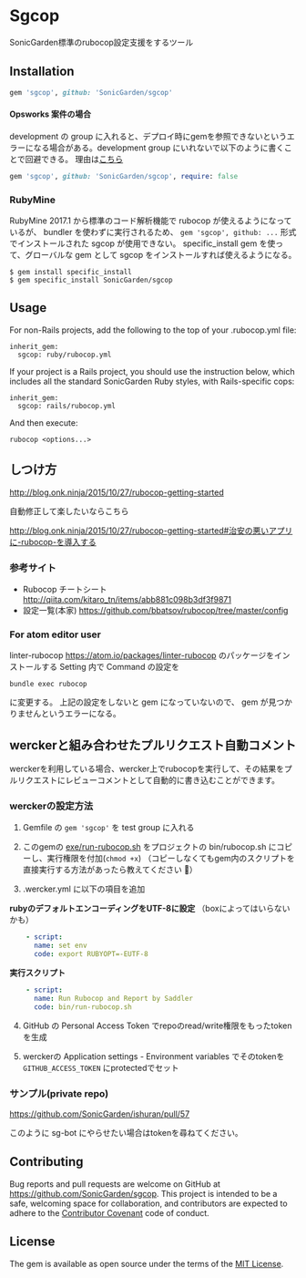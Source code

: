 # Sgcop

SonicGarden標準のrubocop設定支援をするツール

## Installation

```ruby
gem 'sgcop', github: 'SonicGarden/sgcop'
```

#### Opsworks 案件の場合

development の group に入れると、デプロイ時にgemを参照できないというエラーになる場合がある。development group にいれないで以下のように書くことで回避できる。
理由は[こちら](https://www.remotty.net/groups/13/entries/119357)

````ruby
gem 'sgcop', github: 'SonicGarden/sgcop', require: false
````

### RubyMine
RubyMine 2017.1 から標準のコード解析機能で rubocop が使えるようになっているが、 bundler を使わずに実行されるため、 `gem 'sgcop', github: ...`  形式でインストールされた sgcop が使用できない。
specific_install gem を使って、グローバルな gem として sgcop をインストールすれば使えるようになる。

```
$ gem install specific_install
$ gem specific_install SonicGarden/sgcop
```

## Usage

For non-Rails projects, add the following to the top of your .rubocop.yml file:

```
inherit_gem:
  sgcop: ruby/rubocop.yml
```

If your project is a Rails project, you should use the instruction below, which includes all the standard SonicGarden Ruby styles, with Rails-specific cops:

```
inherit_gem:
  sgcop: rails/rubocop.yml
```

And then execute:

```
rubocop <options...>
```

## しつけ方

http://blog.onk.ninja/2015/10/27/rubocop-getting-started

自動修正して楽したいならこちら

http://blog.onk.ninja/2015/10/27/rubocop-getting-started#治安の悪いアプリに-rubocop-を導入する

### 参考サイト
- Rubocop チートシート http://qiita.com/kitaro_tn/items/abb881c098b3df3f9871
- 設定一覧(本家) https://github.com/bbatsov/rubocop/tree/master/config

### For atom editor user

linter-rubocop https://atom.io/packages/linter-rubocop のパッケージをインストールする
Setting 内で Command の設定を

    bundle exec rubocop

に変更する。
上記の設定をしないと gem になっていないので、 gem が見つかりませんというエラーになる。

## werckerと組み合わせたプルリクエスト自動コメント

werckerを利用している場合、wercker上でrubocopを実行して、その結果をプルリクエストにレビューコメントとして自動的に書き込むことができます。

### werckerの設定方法

1. Gemfile の `gem 'sgcop'` を test group に入れる

2. このgemの [exe/run-rubocop.sh](https://github.com/SonicGarden/sgcop/tree/master/exe/run-rubocop.sh) をプロジェクトの bin/rubocop.sh にコピーし、実行権限を付加(`chmod +x`)
（コピーしなくてもgem内のスクリプトを直接実行する方法があったら教えてください :pray:）
3. .wercker.yml に以下の項目を追加

**rubyのデフォルトエンコーディングをUTF-8に設定**
（boxによってはいらないかも）
```yml
    - script:
      name: set env
      code: export RUBYOPT=-EUTF-8
```

**実行スクリプト**
```yml
    - script:
      name: Run Rubocop and Report by Saddler
      code: bin/run-rubocop.sh
```

4. GitHub の Personal Access Token でrepoのread/write権限をもったtokenを生成

5. werckerの Application settings - Environment variables でそのtokenを `GITHUB_ACCESS_TOKEN` にprotectedでセット

### サンプル(private repo)
https://github.com/SonicGarden/ishuran/pull/57

このように sg-bot にやらせたい場合はtokenを尋ねてください。


## Contributing

Bug reports and pull requests are welcome on GitHub at https://github.com/SonicGarden/sgcop. This project is intended to be a safe, welcoming space for collaboration, and contributors are expected to adhere to the [Contributor Covenant](contributor-covenant.org) code of conduct.

## License

The gem is available as open source under the terms of the [MIT License](http://opensource.org/licenses/MIT).

